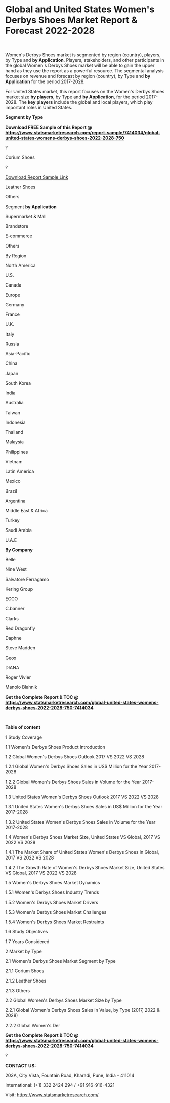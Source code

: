 <h1>Global and United States Women's Derbys Shoes Market Report & Forecast 2022-2028</h1><br/><p>Women&#39;s Derbys Shoes market is segmented by region (country), players, by Type and <strong>by Application</strong>. Players, stakeholders, and other participants in the global Women&#39;s Derbys Shoes market will be able to gain the upper hand as they use the report as a powerful resource. The segmental analysis focuses on revenue and forecast by region (country), by Type and <strong>by Application</strong> for the period 2017-2028.</p>
 
 
 
 <p>For United States market, this report focuses on the Women&#39;s Derbys Shoes market size <strong>by players</strong>, by Type and <strong>by Application</strong>, for the period 2017-2028. The <strong>key players</strong> include the global and local players, which play important roles in United States.</p>
 
 
 
 <p><strong>Segment by Type</strong></p>
 
 
 
 <div><b>Download FREE Sample of this Report @ <a href="https://www.statsmarketresearch.com/download-free-sample/7414034/global-united-states-womens-derbys-shoes-2022-2028-750">https://www.statsmarketresearch.com/report-sample/7414034/global-united-states-womens-derbys-shoes-2022-2028-750</a></b></div>
 
 
 
 <p>? </p>
 
 
 
 <p>Corium Shoes</p>
 
 
 
 <p>? </p>
 
 
 
 <p><a href="https://www.statsmarketresearch.com/download-free-sample/7414034/global-united-states-womens-derbys-shoes-2022-2028-750">Download Report Sample Link</a></p>
 
 
 
 <p>Leather Shoes</p>
 
 
 
 <p>Others</p>
 
 
 
 <p>Segment <strong>by Application</strong></p>
 
 
 
 <p>Supermarket & Mall</p>
 
 
 
 <p>Brandstore</p>
 
 
 
 <p>E-commerce</p>
 
 
 
 <p>Others</p>
 
 
 
 <p>By Region</p>
 
 
 
 <p>North America</p>
 
 
 
 <p>U.S.</p>
 
 
 
 <p>Canada</p>
 
 
 
 <p>Europe</p>
 
 
 
 <p>Germany</p>
 
 
 
 <p>France</p>
 
 
 
 <p>U.K.</p>
 
 
 
 <p>Italy</p>
 
 
 
 <p>Russia</p>
 
 
 
 <p>Asia-Pacific</p>
 
 
 
 <p>China</p>
 
 
 
 <p>Japan</p>
 
 
 
 <p>South Korea</p>
 
 
 
 <p>India</p>
 
 
 
 <p>Australia</p>
 
 
 
 <p>Taiwan</p>
 
 
 
 <p>Indonesia</p>
 
 
 
 <p>Thailand</p>
 
 
 
 <p>Malaysia</p>
 
 
 
 <p>Philippines</p>
 
 
 
 <p>Vietnam</p>
 
 
 
 <p>Latin America</p>
 
 
 
 <p>Mexico</p>
 
 
 
 <p>Brazil</p>
 
 
 
 <p>Argentina</p>
 
 
 
 <p>Middle East & Africa</p>
 
 
 
 <p>Turkey</p>
 
 
 
 <p>Saudi Arabia</p>
 
 
 
 <p>U.A.E</p>
 
 
 
 <p><strong>By Company</strong></p>
 
 
 
 <p>Belle</p>
 
 
 
 <p>Nine West</p>
 
 
 
 <p>Salvatore Ferragamo</p>
 
 
 
 <p>Kering Group</p>
 
 
 
 <p>ECCO</p>
 
 
 
 <p>C.banner</p>
 
 
 
 <p>Clarks</p>
 
 
 
 <p>Red Dragonfly</p>
 
 
 
 <p>Daphne</p>
 
 
 
 <p>Steve Madden</p>
 
 
 
 <p>Geox</p>
 
 
 
 <p>DIANA</p>
 
 
 
 <p>Roger Vivier</p>
 
 
 
 <p>Manolo Blahnik</p>
 
 
 
 <div><b>Get the Complete Report & TOC @ <a href="https://www.statsmarketresearch.com/global-united-states-womens-derbys-shoes-2022-2028-750-7414034">https://www.statsmarketresearch.com/global-united-states-womens-derbys-shoes-2022-2028-750-7414034</a></b></div>
 
 
 
 <p><br />
 
 <b>Table of content</b></p>
 
 
 
 <p>1 Study Coverage<br />
 
 1.1 Women&#39;s Derbys Shoes Product Introduction<br />
 
 1.2 Global Women&#39;s Derbys Shoes Outlook 2017 VS 2022 VS 2028<br />
 
 1.2.1 Global Women&#39;s Derbys Shoes Sales in US$ Million for the Year 2017-2028<br />
 
 1.2.2 Global Women&#39;s Derbys Shoes Sales in Volume for the Year 2017-2028<br />
 
 1.3 United States Women&#39;s Derbys Shoes Outlook 2017 VS 2022 VS 2028<br />
 
 1.3.1 United States Women&#39;s Derbys Shoes Sales in US$ Million for the Year 2017-2028<br />
 
 1.3.2 United States Women&#39;s Derbys Shoes Sales in Volume for the Year 2017-2028<br />
 
 1.4 Women&#39;s Derbys Shoes Market Size, United States VS Global, 2017 VS 2022 VS 2028<br />
 
 1.4.1 The Market Share of United States Women&#39;s Derbys Shoes in Global, 2017 VS 2022 VS 2028<br />
 
 1.4.2 The Growth Rate of Women&#39;s Derbys Shoes Market Size, United States VS Global, 2017 VS 2022 VS 2028<br />
 
 1.5 Women&#39;s Derbys Shoes Market Dynamics<br />
 
 1.5.1 Women&#39;s Derbys Shoes Industry Trends<br />
 
 1.5.2 Women&#39;s Derbys Shoes Market Drivers<br />
 
 1.5.3 Women&#39;s Derbys Shoes Market Challenges<br />
 
 1.5.4 Women&#39;s Derbys Shoes Market Restraints<br />
 
 1.6 Study Objectives<br />
 
 1.7 Years Considered<br />
 
 2 Market by Type<br />
 
 2.1 Women&#39;s Derbys Shoes Market Segment by Type<br />
 
 2.1.1 Corium Shoes<br />
 
 2.1.2 Leather Shoes<br />
 
 2.1.3 Others<br />
 
 2.2 Global Women&#39;s Derbys Shoes Market Size by Type<br />
 
 2.2.1 Global Women&#39;s Derbys Shoes Sales in Value, by Type (2017, 2022 & 2028)<br />
 
 2.2.2 Global Women&#39;s Der</p>
 
 
 
 <div><b>Get the Complete Report & TOC @ <a href="https://www.statsmarketresearch.com/global-united-states-womens-derbys-shoes-2022-2028-750-7414034">https://www.statsmarketresearch.com/global-united-states-womens-derbys-shoes-2022-2028-750-7414034</a></b></div>
 
 
 
 <p>? </p>
 
 
 
 <p><b>CONTACT US:</b><br />
 
 203A, City Vista, Fountain Road, Kharadi, Pune, India - 411014<br />
 
 International: (+1) 332 2424 294 / +91 916-916-4321<br />
 
 Visit: <a href="https://www.statsmarketresearch.com/">https://www.statsmarketresearch.com/</a></p>